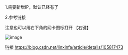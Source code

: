 1.需要新增IP，默认已经有了

2.参考链接

注意也可以用右下角的网卡图标打开 【右键】

![image](https://github.com/user-attachments/assets/f67bfdf5-475a-4e54-9e23-936acb483b62)


链接 https://blog.csdn.net/linxinfa/article/details/105817473
